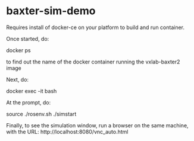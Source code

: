 # baxter-sim-demo

Requires install of docker-ce on your platform to build and run container.

Once started, do:

docker ps

to find out the name of the docker container running the vxlab-baxter2 image

Next, do:

docker exec -it <containername> bash

At the prompt, do:

source ./rosenv.sh
./simstart

Finally, to see the simulation window, run a browser on the same machine, with the URL: http://localhost:8080/vnc_auto.html
